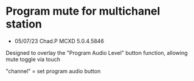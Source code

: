 # Program mute for multichanel station

- 05/07/23 Chad.P MCXD 5.0.4.5846

Designed to overlay the "Program Audio Level" button function, allowing mute toggle via touch

"channel" = set program audio button